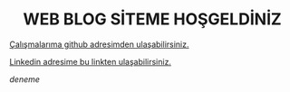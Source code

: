 <center><h1>WEB BLOG SİTEME HOŞGELDİNİZ</h1></center>

 <a href='https://github.com/ozgurgungor1?tab=repositories'> Çalışmalarıma github adresimden ulaşabilirsiniz. </a>

<a href='https://www.linkedin.com/feed/update/urn:li:activity:7191199670835019776/'>Linkedin adresime bu linkten ulaşabilirsiniz. </a> 


<i class="bi bi-arrow-right">deneme</i>
